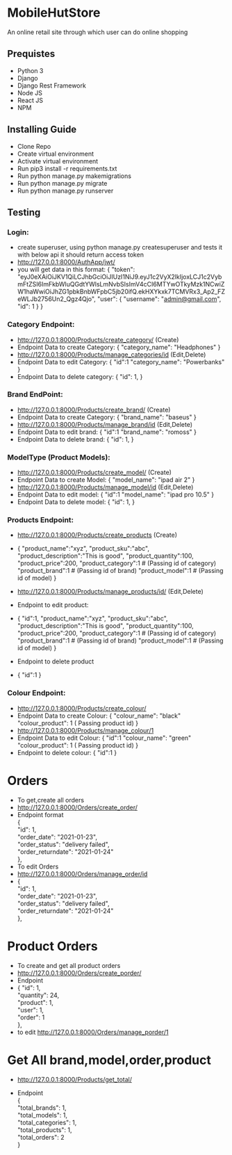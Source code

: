 # MobileHutStore
An online retail site through which user can do online shopping

## Prequistes

* Python 3
* Django
* Django Rest Framework
* Node JS
* React JS
* NPM

## Installing Guide

* Clone Repo
* Create virtual environment
* Activate virtual  environment
* Run pip3 install -r requirements.txt
* Run python manage.py makemigrations
* Run python manage.py migrate
* Run python manage.py runserver

## Testing

### Login:
* create superuser, using python manage.py createsuperuser and tests it with below api it should return access token
* http://127.0.0.1:8000/AuthApp/jwt/
* you will get data in this format:
    {
    "token": "eyJ0eXAiOiJKV1QiLCJhbGciOiJIUzI1NiJ9.eyJ1c2VyX2lkIjoxLCJ1c2VybmFtZSI6ImFkbWluQGdtYWlsLmNvbSIsImV4cCI6MTYwOTkyMzk1NCwiZW1haWwiOiJhZG1pbkBnbWFpbC5jb20ifQ.ekHXYkxk7TCMVRx3_Ap2_FZeWLJb2756Un2_Qgz4Qjo",
    "user": {
        "username": "admin@gmail.com",
        "id": 1
    }
}

### Category Endpoint:
* http://127.0.0.1:8000/Products/create_category/ (Create)
* Endpoint Data to create Category:
    {
    "category_name": "Headphones"
    }
* http://127.0.0.1:8000/Products/manage_categories/id (Edit,Delete)
* Endpoint Data to edit Category:
    {
    "id":1
    "category_name": "Powerbanks"
    }
* Endpoint Data to delete category:
    {
    "id": 1,
    }
    
### Brand EndPoint:
* http://127.0.0.1:8000/Products/create_brand/ (Create)
* Endpoint Data to create Category:
    {
    "brand_name": "baseus"
    }
* http://127.0.0.1:8000/Products/manage_brand/id (Edit,Delete)
* Endpoint Data to edit brand:
    {
    "id":1
    "brand_name": "romoss"
    }
* Endpoint Data to delete brand:
    {
    "id": 1,
    }
    
### ModelType (Product Models):
* http://127.0.0.1:8000/Products/create_model/ (Create)
* Endpoint Data to create Model:
    {
    "model_name": "ipad air 2"
    }
* http://127.0.0.1:8000/Products/manage_model/id (Edit,Delete)
* Endpoint Data to edit model:
    {
    "id":1
    "model_name": "ipad pro 10.5"
    }
* Endpoint Data to delete model:
    {
    "id": 1,
    }
### Products Endpoint:
* http://127.0.0.1:8000/Products/create_products (Create)
* {
    "product_name":"xyz",
    "product_sku":"abc",
    "product_description":"This is good",
    "product_quantity":100,
    "product_price":200,
    "product_category":1  # (Passing id of category)
    "product_brand":1       # (Passing id of brand)
    "product_model":1     # (Passing id of model)
    }

* http://127.0.0.1:8000/Products/manage_products/id/  (Edit,Delete)
* Endpoint to edit product:
* {
    "id":1,
    "product_name":"xyz",
    "product_sku":"abc",
    "product_description":"This is good",
    "product_quantity":100,
    "product_price":200,
    "product_category":1  # (Passing id of category)
    "product_brand":1       # (Passing id of brand)
    "product_model":1     # (Passing id of model)
    }
 * Endpoint to delete product
 * {
     "id":1
    }
### Colour Endpoint:
* http://127.0.0.1:8000/Products/create_colour/
* Endpoint Data to create Colour:
    {
    "colour_name": "black"
    "colour_product": 1 ( Passing product id)
    }
* http://127.0.0.1:8000/Products/manage_colour/1
* Endpoint Data to edit Colour:
    {
    "id":1
    "colour_name": "green"
    "colour_product": 1 ( Passing product id)
    }
* Endpoint to delete colour:
  {
     "id":1
   }

# Orders
* To get,create all orders <br/>
* http://127.0.0.1:8000/Orders/create_order/ <br/>
* Endpoint format <br />
 { <br />
        "id": 1, <br />
        "order_date": "2021-01-23", <br />
        "order_status": "delivery failed", <br />
        "order_returndate": "2021-01-24" <br />
    }, <br />
 * To edit Orders
 * http://127.0.0.1:8000/Orders/manage_order/id <br/>
 * { <br />
        "id": 1, <br />
        "order_date": "2021-01-23", <br />
        "order_status": "delivery failed", <br />
        "order_returndate": "2021-01-24" <br />
    }, <br />

# Product Orders
* To create and get all product orders <br/>
* http://127.0.0.1:8000/Orders/create_porder/ <br />
* Endpoint <br/>
* 
    {
        "id": 1, <br/>
        "quantity": 24, <br/>
        "product": 1, <br/>
        "user": 1, <br />
        "order": 1 <br />
    }, <br/>
* to edit http://127.0.0.1:8000/Orders/manage_porder/1 <br />

# Get All brand,model,order,product
* http://127.0.0.1:8000/Products/get_total/ <br/>

* Endpoint <br/>
{ <br/>
    "total_brands": 1,<br/>
    "total_models": 1,<br/>
    "total_categories": 1,<br/>
    "total_products": 1,<br/>
    "total_orders": 2<br/>
}
